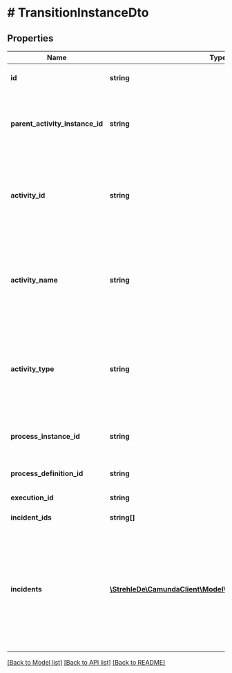 # # TransitionInstanceDto

## Properties

Name | Type | Description | Notes
------------ | ------------- | ------------- | -------------
**id** | **string** | The id of the transition instance. | [optional] 
**parent_activity_instance_id** | **string** | The id of the parent activity instance, for example a sub process instance. | [optional] 
**activity_id** | **string** | The id of the activity that this instance enters (asyncBefore job) or leaves (asyncAfter job) | [optional] 
**activity_name** | **string** | The name of the activity that this instance enters (asyncBefore job) or leaves (asyncAfter job) | [optional] 
**activity_type** | **string** | The type of the activity that this instance enters (asyncBefore job) or leaves (asyncAfter job) | [optional] 
**process_instance_id** | **string** | The id of the process instance this instance is part of. | [optional] 
**process_definition_id** | **string** | The id of the process definition. | [optional] 
**execution_id** | **string** | The execution id. | [optional] 
**incident_ids** | **string[]** | A list of incident ids. | [optional] 
**incidents** | [**\StrehleDe\CamundaClient\Model\ActivityInstanceIncidentDto[]**](ActivityInstanceIncidentDto.md) | A list of JSON objects containing incident specific properties: * &#x60;id&#x60;: the id of the incident * &#x60;activityId&#x60;: the activity id in which the incident occurred | [optional] 

[[Back to Model list]](../../README.md#documentation-for-models) [[Back to API list]](../../README.md#documentation-for-api-endpoints) [[Back to README]](../../README.md)


